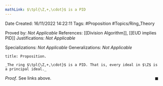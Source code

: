 ```yaml
---
mathLink: $\tpl{\Z,+,\cdot}$ is a PID
---
```


<div class="topSpace"></div>

Date Created: 16/11/2022 14:22:11
Tags: #Proposition #Topics/Ring_Theory

Proved by: _Not Applicable_
References: [[Division Algorithm]], [[EUD implies PID]]
Justifications: _Not Applicable_

Specializations: _Not Applicable_
Generalizations: _Not Applicable_

``` ad-Proposition
title: Proposition.

_The ring $\tpl{\Z,+,\cdot}$ is a PID. That is, every ideal in $\Z$ is a principal ideal._

```

_Proof_. See links above.<span style="float:right;">$\blacksquare$</span>
